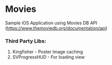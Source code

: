 # Movies
Sample iOS Application using Movies DB API (https://www.themoviedb.org/documentation/api)

### Third Party Libs:
1. Kingfisher - Poster Image caching
2. SVProgressHUD - For loading view



